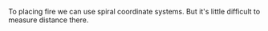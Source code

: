 To placing fire we can use spiral coordinate systems.
But it's little difficult to measure distance there.
